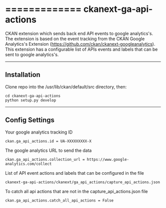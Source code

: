 =============
ckanext-ga-api-actions
=============

CKAN extension which sends back end API events to google analytics's.
The extension is based on the event tracking from the CKAN Google Analytics's Extension (https://github.com/ckan/ckanext-googleanalytics).
This extension has a configurable list of APIs events and labels that can be sent to google analytics's.


------------
Installation
------------

Clone repo into the /usr/lib/ckan/default/src directory, then:

    cd ckanext-ga-api-actions
    python setup.py develop


---------------
Config Settings
---------------

Your google analytics tracking ID

    ckan.ga_api_actions.id = UA-XXXXXXXXX-X


The google analytics URL to send the data

    ckan.ga_api_actions.collection_url = https://www.google-analytics.com/collect


List of API event actions and labels that can be configured in the file

    ckanext-ga-api-actions/ckanext/ga_api_actions/capture_api_actions.json


To catch all api actions that are not in the capture_api_actions.json file

    ckan.ga_api_actions.catch_all_api_actions = False


